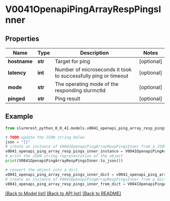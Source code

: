 # V0041OpenapiPingArrayRespPingsInner


## Properties

Name | Type | Description | Notes
------------ | ------------- | ------------- | -------------
**hostname** | **str** | Target for ping | [optional] 
**latency** | **int** | Number of microseconds it took to successfully ping or timeout | [optional] 
**mode** | **str** | The operating mode of the responding slurmctld | [optional] 
**pinged** | **str** | Ping result | [optional] 

## Example

```python
from slurmrest_python_0_0_41.models.v0041_openapi_ping_array_resp_pings_inner import V0041OpenapiPingArrayRespPingsInner

# TODO update the JSON string below
json = "{}"
# create an instance of V0041OpenapiPingArrayRespPingsInner from a JSON string
v0041_openapi_ping_array_resp_pings_inner_instance = V0041OpenapiPingArrayRespPingsInner.from_json(json)
# print the JSON string representation of the object
print(V0041OpenapiPingArrayRespPingsInner.to_json())

# convert the object into a dict
v0041_openapi_ping_array_resp_pings_inner_dict = v0041_openapi_ping_array_resp_pings_inner_instance.to_dict()
# create an instance of V0041OpenapiPingArrayRespPingsInner from a dict
v0041_openapi_ping_array_resp_pings_inner_from_dict = V0041OpenapiPingArrayRespPingsInner.from_dict(v0041_openapi_ping_array_resp_pings_inner_dict)
```
[[Back to Model list]](../README.md#documentation-for-models) [[Back to API list]](../README.md#documentation-for-api-endpoints) [[Back to README]](../README.md)


